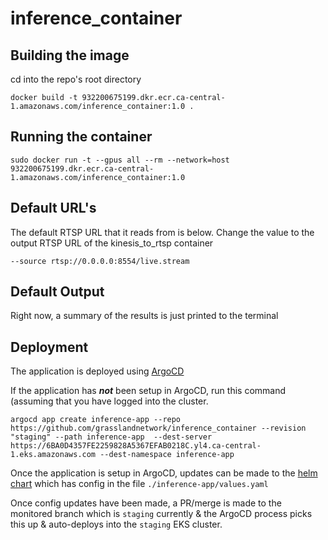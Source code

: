 # inference_container

## Building the image

cd into the repo's root directory


```
docker build -t 932200675199.dkr.ecr.ca-central-1.amazonaws.com/inference_container:1.0 . 
```

## Running the container

```
sudo docker run -t --gpus all --rm --network=host 932200675199.dkr.ecr.ca-central-1.amazonaws.com/inference_container:1.0
```

## Default URL's

The default RTSP URL that it reads from is below. Change the value to the output RTSP URL of the kinesis_to_rtsp container

```
--source rtsp://0.0.0.0:8554/live.stream 
```
## Default Output
Right now, a summary of the results is just printed to the terminal

## Deployment

The application is deployed using [ArgoCD](https://argo-cd.readthedocs.io/en/stable/)

If the application has ***not*** been setup in ArgoCD, run this command (assuming that you have logged into the cluster.

```
argocd app create inference-app --repo https://github.com/grasslandnetwork/inference_container --revision "staging" --path inference-app  --dest-server https://6BA0D4357FE2259828A5367EFAB0218C.yl4.ca-central-1.eks.amazonaws.com --dest-namespace inference-app
```

Once the application is setup in ArgoCD, updates can be made to the [helm chart](https://helm.sh/docs/topics/charts/) which has config in the file `./inference-app/values.yaml`

Once config updates have been made, a PR/merge is made to the monitored branch which is `staging` currently & the ArgoCD process picks this up & auto-deploys into the `staging` EKS cluster.

